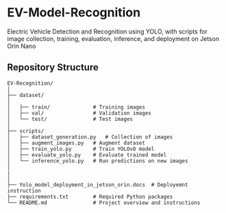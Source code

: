 # EV-Model-Recognition
Electric Vehicle Detection and Recognition using YOLO, with scripts for image collection, training, evaluation, inference, and deployment on Jetson Orin Nano


##  Repository Structure

```plaintext
EV-Recognition/
│
├── dataset/                
│          
│   ├── train/              # Training images
│   ├── val/                # Validation images
│   └── test/               # Test images
│
├── scripts/                
│   ├── dataset_generation.py   # Collection of images
│   ├── augment_images.py   # Augment dataset
│   ├── train_yolo.py       # Train YOLOv8 model
│   ├── evaluate_yolo.py    # Evaluate trained model
│   └── inference_yolo.py   # Run predictions on new images
│
|              
│      
├── Yolo_model_deployment_in_jetson_orin.docs  # Deployemnt instruction
├── requirements.txt        # Required Python packages
└── README.md               # Project overview and instructions
